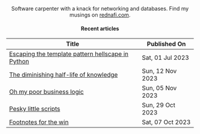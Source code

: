 <div align="center">

Software carpenter with a knack for networking and databases. Find my musings on
<a href="https://rednafi.com/" rel="me">rednafi.com</a>.
<div>

#### Recent articles

| Title | Published On |
| ----- | ------------ |
| [Escaping the template pattern hellscape in Python](https://rednafi.com/python/escape_template_pattern/) | Sat, 01 Jul 2023 |
| [The diminishing half-life of knowledge](https://rednafi.com/misc/diminishing_half_life_of_knowledge/) | Sun, 12 Nov 2023 |
| [Oh my poor business logic](https://rednafi.com/misc/oh_my_poor_business_logic/) | Sun, 05 Nov 2023 |
| [Pesky little scripts](https://rednafi.com/misc/pesky_little_scripts/) | Sun, 29 Oct 2023 |
| [Footnotes for the win](https://rednafi.com/zephyr/footnotes_for_the_win/) | Sat, 07 Oct 2023 |
